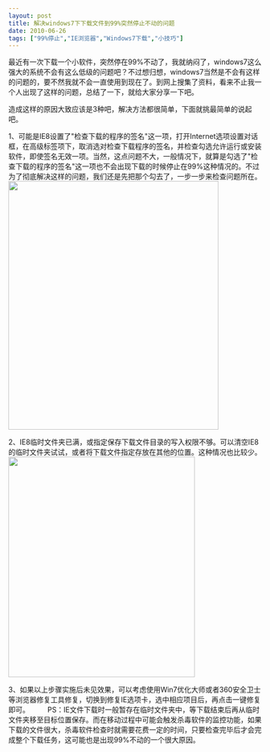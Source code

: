 ```yaml
---
layout: post
title: 解决windows7下下载文件到99%突然停止不动的问题		
date: 2010-06-26
tags: ["99%停止","IE浏览器","Windows7下载","小技巧"]
---
```


最近有一次下载一个小软件，突然停在99%不动了，我就纳闷了，windows7这么强大的系统不会有这么低级的问题吧？不过想归想，windows7当然是不会有这样的问题的，要不然我就不会一直使用到现在了。到网上搜集了资料，看来不止我一个人出现了这样的问题，总结了一下，就给大家分享一下吧。

造成这样的原因大致应该是3种吧，解决方法都很简单，下面就挑最简单的说起吧。

1、可能是IE8设置了"检查下载的程序的签名"这一项，打开Internet选项设置对话框，在高级标签项下，取消选对检查下载程序的签名，并检查勾选允许运行或安装软件，即使签名无效一项。当然，这点问题不大，一般情况下，就算是勾选了"检查下载的程序的签名"这一项也不会出现下载的时候停止在99%这种情况的。不过为了彻底解决这样的问题，我们还是先把那个勾去了，一步一步来检查问题所在。
<a href="windows7-download1.gif"><img class="alignnone size-full wp-image-271" title="windows7 download1" src="http://www.saqqdy.com/wp-content/uploads/2010/09/windows7-download1.gif" alt="" width="418" height="495" /></a>

2、IE8临时文件夹已满，或指定保存下载文件目录的写入权限不够。可以清空IE8的临时文件夹试试，或者将下载文件指定存放在其他的位置。这种情况也比较少。
<a href="windows-download2.gif"><img class="alignnone size-full wp-image-270" title="windows download2" src="http://www.saqqdy.com/wp-content/uploads/2010/09/windows-download2.gif" alt="" width="371" height="439" /></a>

3、如果以上步骤实施后未见效果，可以考虑使用Win7优化大师或者360安全卫士等浏览器修复工具修复，切换到修复IE选项卡，选中相应项目后，再点击一键修复即可。
　　
PS：IE文件下载时一般暂存在临时文件夹中，等下载结束后再从临时文件夹移至目标位置保存。而在移动过程中可能会触发杀毒软件的监控功能，如果下载的文件很大，杀毒软件检查时就需要花费一定的时间，只要检查完毕后才会完成整个下载任务，这可能也是出现99%不动的一个很大原因。		